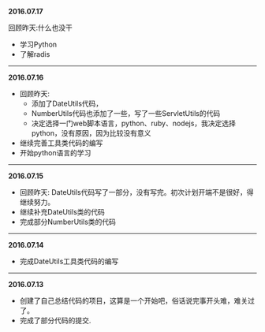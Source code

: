 **2016.07.17**

回顾昨天:什么也没干   
* 学习Python    
* 了解radis     

-------------------------------------------------------------------------------

**2016.07.16**

* 回顾昨天:
	* 添加了DateUtils代码，            
	* NumberUtils代码也添加了一些，写了一些ServletUtils的代码         
	* 决定选择一门web脚本语言，python、ruby、nodejs，我决定选择python，没有原因，因为比较没有意义        
* 继续完善工具类代码的编写        
* 开始python语言的学习     

-------------------------------------------------------------------------------

**2016.07.15**

* 回顾昨天: DateUtils代码写了一部分，没有写完。初次计划开端不是很好，得继续努力。
* 继续补充DateUtils类的代码
* 完成部分NumberUtils类的代码

-------------------------------------------------------------------------------

**2016.07.14**

* 完成DateUtils工具类代码的编写    

-------------------------------------------------------------------------------

**2016.07.13**

* 创建了自己总结代码的项目，这算是一个开始吧，俗话说完事开头难，难关过了。
* 完成了部分代码的提交.
	
